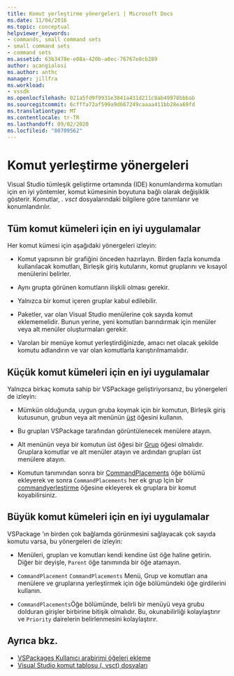 ```yaml
---
title: Komut yerleştirme yönergeleri | Microsoft Docs
ms.date: 11/04/2016
ms.topic: conceptual
helpviewer_keywords:
- commands, small command sets
- small command sets
- command sets
ms.assetid: 63b3478e-e08a-420b-a0ec-76767e0cb289
author: acangialosi
ms.author: anthc
manager: jillfra
ms.workload:
- vssdk
ms.openlocfilehash: 021a5fd9f9931e3041a431d211c8ab49978bbbab
ms.sourcegitcommit: 6cfffa72af599a9d667249caaaa411bb28ea69fd
ms.translationtype: MT
ms.contentlocale: tr-TR
ms.lasthandoff: 09/02/2020
ms.locfileid: "80709562"
---
```

# <a name="command-placement-guidelines"></a>Komut yerleştirme yönergeleri
Visual Studio tümleşik geliştirme ortamında (IDE) konumlandırma komutları için en iyi yöntemler, komut kümesinin boyutuna bağlı olarak değişiklik gösterir. Komutlar, *. vsct* dosyalarındaki bilgilere göre tanımlanır ve konumlandırılır.

## <a name="best-practices-for-all-command-sets"></a>Tüm komut kümeleri için en iyi uygulamalar
 Her komut kümesi için aşağıdaki yönergeleri izleyin:

- Komut yapısının bir grafiğini önceden hazırlayın. Birden fazla konumda kullanılacak komutları, Birleşik giriş kutularını, komut gruplarını ve kısayol menülerini belirler.

- Aynı grupta görünen komutların ilişkili olması gerekir.

- Yalnızca bir komut içeren gruplar kabul edilebilir.

- Paketler, var olan Visual Studio menülerine çok sayıda komut eklememelidir. Bunun yerine, yeni komutları barındırmak için menüler veya alt menüler oluşturmaları gerekir.

- Varolan bir menüye komut yerleştirdiğinizde, amacı net olacak şekilde komutu adlandırın ve var olan komutlarla karıştırılmamalıdır.

## <a name="best-practices-for-small-command-sets"></a>Küçük komut kümeleri için en iyi uygulamalar
 Yalnızca birkaç komuta sahip bir VSPackage geliştiriyorsanız, bu yönergeleri de izleyin:

- Mümkün olduğunda, uygun gruba koymak için bir komutun, Birleşik giriş kutusunun, grubun veya alt menünün [üst](../../extensibility/parent-element.md) öğesini kullanın.

- Bu grupları VSPackage tarafından görüntülenecek menülere atayın.

- Alt menünün veya bir komutun üst öğesi bir [Grup](../../extensibility/group-element.md) öğesi olmalıdır. Gruplara komutlar ve alt menüler atayın ve ardından grupları üst menülere atayın.

- Komutun tanımından sonra bir [CommandPlacements](../../extensibility/commandplacements-element.md) öğe bölümü ekleyerek ve sonra `CommandPlacements` her ek grup Için bir [commandyerleştirme](../../extensibility/commandplacement-element.md) öğesine ekleyerek ek gruplara bir komut koyabilirsiniz.

## <a name="best-practices-for-large-command-sets"></a>Büyük komut kümeleri için en iyi uygulamalar
 VSPackage 'ın birden çok bağlamda görünmesini sağlayacak çok sayıda komutu varsa, bu yönergeleri de izleyin:

- Menüleri, grupları ve komutları kendi kendine üst öğe haline getirin. Diğer bir deyişle, `Parent` öğe tanımında bir öğe atamayın.

- `CommandPlacement` `CommandPlacements` Menü, Grup ve komutları ana menülere ve gruplarına yerleştirmek için öğe bölümündeki öğe girdilerini kullanın.

- `CommandPlacements`Öğe bölümünde, belirli bir menüyü veya grubu dolduran girişler birbirine bitişik olmalıdır. Bu, okunabilirliği kolaylaştırır ve `Priority` dairelerin belirlenmesini kolaylaştırır.

## <a name="see-also"></a>Ayrıca bkz.
- [VSPackages Kullanıcı arabirimi öğeleri ekleme](../../extensibility/internals/how-vspackages-add-user-interface-elements.md)
- [Visual Studio komut tablosu (. vsct) dosyaları](../../extensibility/internals/visual-studio-command-table-dot-vsct-files.md)
